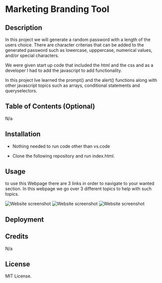 # Marketing Branding Tool 

## Description

In this project we will generate a random password with a length of the users choice. There are character criterias that can be added to the generated password such as lowercase, upppercase, numerical values, and/or special characters. 

We were given start up code that included the html and the css and as a developer I had to add the javascript to add functionality.

In this project Ive learned the prompt() and the alert() functions along with other javascript topics such as arrays, conditional statements and queryselectors.

## Table of Contents (Optional)

N/a

## Installation

- Nothing needed to run code other than vs.code

- Clone the following repository and run index.html.

## Usage

to use this Webpage there are 3 links in order to navigate to your wanted section. In this webpage we go over 3 different topics to help with such topics.

![Website screenshot](/assets/images/img-1)
![Website screenshot](/assets/images/img-2)
![Website screenshot](/assets/images/img-3)


## Deployment



## Credits

N/a

## License

MIT License.
